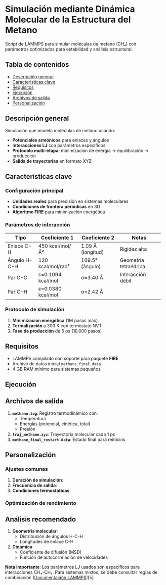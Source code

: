 # Simulación mediante Dinámica Molecular de la Estructura del Metano 

Script de LAMMPS para simular moléculas de metano (CH₄) con parámetros optimizados para estabilidad y análisis estructural.

## Tabla de contenidos
- [Descripción general](#descripción-general)
- [Características clave](#características-clave)
- [Requisitos](#requisitos)
- [Ejecución](#ejecución)
- [Archivos de salida](#archivos-de-salida)
- [Personalización](#personalización)

## Descripción general
Simulación que modela moléculas de metano usando:
- **Potenciales armónicos** para enlaces y ángulos
- **Interacciones LJ** con parámetros específicos
- **Protocolo multi-etapa**: minimización de energía → equilibración → producción
- **Salida de trayectorias** en formato XYZ

## Características clave

### Configuración principal
- **Unidades reales** para precisión en sistemas moleculares
- **Condiciones de frontera periódicas** en 3D
- **Algoritmo FIRE** para minimización energética

### Parámetros de interacción
| Tipo          | Coeficiente 1 | Coeficiente 2       | Notas               |
|---------------|---------------|---------------------|---------------------|
| Enlace C-H    | 450 kcal/mol/Å² | 1.09 Å (longitud)  | Rigidez alta        |
| Ángulo H-C-H  | 120 kcal/mol/rad² | 109.5° (ángulo)   | Geometría tetraédrica |
| Par C-C       | ε=0.1094 kcal/mol | σ=3.40 Å          | Interacción débil   |
| Par C-H       | ε=0.0380 kcal/mol | σ=2.42 Å          |                     |

### Protocolo de simulación
1. **Minimización energética** (1M pasos máx)
2. **Termalización** a 300 K con termostato NVT
3. **Fase de producción** de 5 ps (10,000 pasos)

## Requisitos
- LAMMPS compilado con soporte para paquete **FIRE**
- Archivo de datos inicial `methane_final.data`
- 4 GB RAM mínimo para sistemas pequeños

## Ejecución

## Archivos de salida
1. **`methane.log`**: Registro termodinámico con:
   - Temperatura
   - Energías (potencial, cinética, total)
   - Presión
2. **`traj_methane.xyz`**: Trayectoria molecular cada 1 ps
3. **`methane_final_restart.data`**: Estado final para reinicios

## Personalización
### Ajustes comunes
1. **Duración de simulación**:
2. **Frecuencia de salida**:
3. **Condiciones termostáticas**:

### Optimización de rendimiento

## Análisis recomendado
1. **Geometría molecular**:
   - Distribución de ángulos H-C-H
   - Longitudes de enlace C-H
2. **Dinámica**:
   - Coeficiente de difusión (MSD)
   - Función de autocorrelación de velocidades

**Nota importante**: Los parámetros LJ usados son específicos para interacciones CH₄-CH₄. Para sistemas mixtos, se debe consultar reglas de combinación ([Documentación LAMMPS](https://docs.lammps.org/pair_modify.html))[5].

